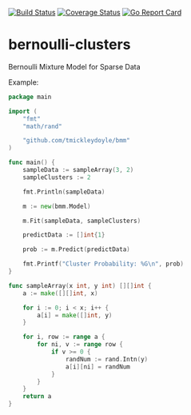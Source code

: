 [![Build Status](https://github.com/tmickleydoyle/bernoulli-clusters/workflows/build/badge.svg)](https://github.com/tmickleydoyle/bernoulli-clusters/actions)
[![Coverage Status](https://coveralls.io/repos/github/tmickleydoyle/bernoulli-clusters/badge.svg?branch=master)](https://coveralls.io/github/tmickleydoyle/bernoulli-clusters?branch=master)
[![Go Report Card](https://goreportcard.com/badge/github.com/tmickleydoyle/bernoulli-clusters)](https://goreportcard.com/report/github.com/tmickleydoyle/bernoulli-clusters)

# bernoulli-clusters
Bernoulli Mixture Model for Sparse Data


Example:

```go
package main

import (
	"fmt"
	"math/rand"

	"github.com/tmickleydoyle/bmm"
)

func main() {
	sampleData := sampleArray(3, 2)
	sampleClusters := 2

	fmt.Println(sampleData)

	m := new(bmm.Model)

	m.Fit(sampleData, sampleClusters)

	predictData := []int{1}

	prob := m.Predict(predictData)

	fmt.Printf("Cluster Probability: %G\n", prob)
}

func sampleArray(x int, y int) [][]int {
	a := make([][]int, x)

	for i := 0; i < x; i++ {
		a[i] = make([]int, y)
	}

	for i, row := range a {
		for ni, v := range row {
			if v >= 0 {
				randNum := rand.Intn(y)
				a[i][ni] = randNum
			}
		}
	}
	return a
}
```
